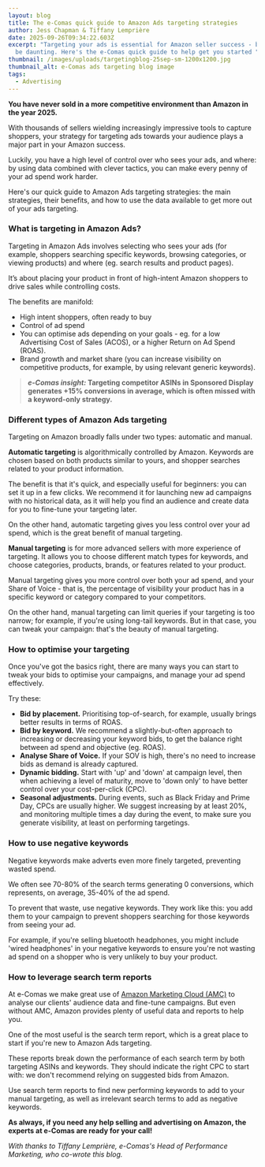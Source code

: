 ```yaml
---
layout: blog
title: The e-Comas quick guide to Amazon Ads targeting strategies
author: Jess Chapman & Tiffany Lemprière
date: 2025-09-26T09:34:22.603Z
excerpt: "Targeting your ads is essential for Amazon seller success - but it can
  be daunting. Here's the e-Comas quick guide to help get you started "
thumbnail: /images/uploads/targetingblog-25sep-sm-1200x1200.jpg
thumbnail_alt: e-Comas ads targeting blog image
tags:
  - Advertising
---
```

<!--StartFragment-->

**You have never sold in a more competitive environment than Amazon in the year 2025.** 

With thousands of sellers wielding increasingly impressive tools to capture shoppers, your strategy for targeting ads towards your audience plays a major part in your Amazon success. 

Luckily, you have a high level of control over who sees your ads, and where: by using data combined with clever tactics, you can make every penny of your ad spend work harder.

Here's our quick guide to Amazon Ads targeting strategies: the main strategies, their benefits, and how to use the data available to get more out of your ads targeting. 

### What is targeting in Amazon Ads? 

Targeting in Amazon Ads involves selecting who sees your ads (for example, shoppers searching specific keywords, browsing categories, or viewing products) and where (eg. search results and product pages). 

It’s about placing your product in front of high-intent Amazon shoppers to drive sales while controlling costs.

The benefits are manifold: 

* High intent shoppers, often ready to buy 
* Control of ad spend
* You can optimise ads depending on your goals - eg. for a low Advertising Cost of Sales (ACOS), or a higher Return on Ad Spend (ROAS). 
* Brand growth and market share (you can increase visibility on competitive products, for example, by using relevant generic keywords).

> ***e-Comas insight:* Targeting competitor ASINs in Sponsored Display generates +15% conversions in average, which is often missed with a keyword-only strategy.**

### Different types of Amazon Ads targeting 

Targeting on Amazon broadly falls under two types: automatic and manual. 

**Automatic targeting** is algorithmically controlled by Amazon. Keywords are chosen based on both products similar to yours, and shopper searches related to your product information. 

The benefit is that it's quick, and especially useful for beginners: you can set it up in a few clicks. We recommend it for launching new ad campaigns with no historical data, as it will help you find an audience and create data for you to fine-tune your targeting later. 

On the other hand, automatic targeting gives you less control over your ad spend, which is the great benefit of manual targeting.

**Manual targeting** is for more advanced sellers with more experience of targeting. It allows you to choose different match types for keywords, and choose categories, products, brands, or features related to your product.

Manual targeting gives you more control over both your ad spend, and your Share of Voice - that is, the percentage of visibility your product has in a specific keyword or category compared to your competitors. 

On the other hand, manual targeting can limit queries if your targeting is too narrow; for example, if you're using long-tail keywords. But in that case, you can tweak your campaign: that's the beauty of manual targeting.

### How to optimise your targeting 

Once you've got the basics right, there are many ways you can start to tweak your bids to optimise your campaigns, and manage your ad spend effectively. 

Try these:

* **Bid by placement.** Prioritising top-of-search, for example, usually brings better results in terms of ROAS.
* **Bid by keyword.** We recommend a slightly-but-often approach to increasing or decreasing your keyword bids, to get the balance right between ad spend and objective (eg. ROAS). 
* **Analyse Share of Voice.** If your SOV is high, there's no need to increase bids as demand is already captured.
* **Dynamic bidding.** Start with 'up' and 'down' at campaign level, then when achieving a level of maturity, move to 'down only' to have better control over your cost-per-click (CPC).
* **Seasonal adjustments.** During events, such as Black Friday and Prime Day, CPCs are usually higher. We suggest increasing by at least 20%, and monitoring multiple times a day during the event, to make sure you generate visibility, at least on performing targetings.

### How to use negative keywords

Negative keywords make adverts even more finely targeted, preventing wasted spend. 

We often see 70-80% of the search terms generating 0 conversions, which represents, on average, 35-40% of the ad spend.

To prevent that waste, use negative keywords. They work like this: you add them to your campaign to prevent shoppers searching for those keywords from seeing your ad. 

For example, if you're selling bluetooth headphones, you might include 'wired headphones' in your negative keywords to ensure you're not wasting ad spend on a shopper who is very unlikely to buy your product. 

### How to leverage search term reports

At e-Comas we make great use of [Amazon Marketing Cloud (AMC)](https://e-comas.com/2024/05/21/demystifying-amc-e-comas-launches-new-white-paper-on-how-to-use-amazon-marketing-cloud.html) to analyse our clients' audience data and fine-tune campaigns. But even without AMC, Amazon provides plenty of useful data and reports to help you. 

One of the most useful is the search term report, which is a great place to start if you're new to Amazon Ads targeting. 

These reports break down the performance of each search term by both targeting ASINs and keywords. They should indicate the right CPC to start with: we don't recommend relying on suggested bids from Amazon. 

Use search term reports to find new performing keywords to add to your manual targeting, as well as irrelevant search terms to add as negative keywords. 

**As always, if you need any help selling and advertising on Amazon, the experts at e-Comas are ready for your call!**

*With thanks to Tiffany Lemprière, e-Comas's Head of Performance Marketing, who co-wrote this blog.*

<!--EndFragment-->